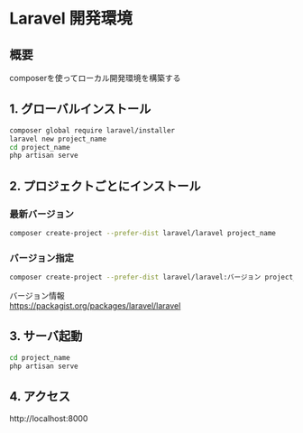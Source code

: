 Laravel 開発環境
====

## 概要
composerを使ってローカル開発環境を構築する

## 1. グローバルインストール
```bash
composer global require laravel/installer
laravel new project_name
cd project_name
php artisan serve
```

## 2. プロジェクトごとにインストール
### 最新バージョン
```bash
composer create-project --prefer-dist laravel/laravel project_name
```
### バージョン指定

```bash
composer create-project --prefer-dist laravel/laravel:バージョン project_name
```
バージョン情報  
https://packagist.org/packages/laravel/laravel
## 3. サーバ起動
```bash
cd project_name
php artisan serve
```

## 4. アクセス
http://localhost:8000